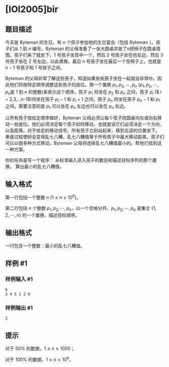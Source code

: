 # [IOI2005]bir

## 题目描述

今天是 Byteman 的生日。有 $n$ 个孩子参加他的生日宴会（包括 Byteman ）。孩子们从 $1$ 到 $n$ 编号。Byteman 的父母准备了一张大圆桌并放了n把椅子在圆桌周围。孩子们来了就坐下。$1$ 号孩子坐其中一个，然后 $2$ 号孩子坐在他左边，然后 $3$ 号孩子坐在 $2$ 号左边，以此类推。最后 $n$ 号孩子坐在最后一个空椅子上，也就是 $n-1$ 号孩子和 $1$ 号孩子之间。

Byteman 的父母非常了解这些孩子，知道如果有些孩子坐在一起就会非常吵。因此他们将按特定顺序调整这些孩子的座位。用一个置换 $p_1,p_2,\cdots,p_n$ ($p_1,p_2,\cdots,p_n$是 $1$ 到 $n$ 的整数)来表示这个顺序。孩子 $p_1$ 将坐在 $p_2$ 和 $p_n$ 之间，孩子 $p_i$ ($ i = 2,3,…n-1$)将坐在孩子 $p_i-1$ 和 $p_i+1$ 之间，孩子 $p_n$ 将坐在孩子 $p_n-1$ 和 $p_1$ 之间。需要注意的是 $p_1$ 可以坐在 $p_n$ 左边也可以坐在 $p_n$ 右边。 

让所有孩子按给定顺序做好，Byteman 父母必须让每个孩子绕圆桌向左或向右移动一些座位。他们必须决定每个孩子如何移动，也就是说它们必须决定一个方向，以及距离。对于给定的移动信号，所有孩子立刻站起来，移到合适的位置坐下。 串座过程使研会变得乱七八糟，乱七八糟值等于所有孩子中最大移动距离，孩子们可以以很多种方式移动，Byteman 父母将选择乱七八糟值最小的。帮他们找到这一种方案。 

你的任务是写一个程序： 从标准输入读入孩子的数目和描述目标序列的那个置换。 算出最小的乱七八糟值。

## 输入格式

第一行包括一个整数 $n$ ($1 \le n \le 10^6$)。 

第二行包括 $n$ 个整数 $p_1,p_2,\cdots,p_n$，以一个空格分开。$p_1,p_2,\cdots,p_n$ 是集合 $\{1,2,\cdots,n\}$ 的一个置换，描述目标顺序。

## 输出格式

一行包含一个整数：最小的乱七八糟值。

## 样例 #1

### 样例输入 #1
```
6
3 4 5 1 2 6
```

### 样例输出 #1

```
2
```

## 提示

对于 $50\%$ 的数据，$1 \le n \le 1000$；

对于 $100\%$ 的数据，$1 \le n \le 10^6$。
